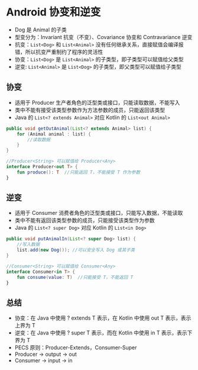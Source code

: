 # Android 协变和逆变
- Dog 是 Animal 的子类
- 型变分为：Invariant 抗变（不变）、Covariance 协变和 Contravariance 逆变
- 抗变：`List<Dog>` 和 `List<Animal>` 没有任何继承关系，直接赋值会编译报错，所以抗变严重制约了程序的灵活性
- 协变：`List<Dog>` 是 `List<Animal>` 的子类型，即子类型可以赋值给父类型
- 逆变: `List<Animal>` 是 `List<Dog>` 的子类型，即父类型可以赋值给子类型

## 协变
- 适用于 Producer 生产者角色的泛型类或接口，只能读取数据，不能写入
- 类中不能有接受该类型参数作为方法参数的成员，只能返回该类型
- Java 的 `List<? extends Animal>` 对应 Kotlin 的 `List<out Animal>`

```java
public void getOutAnimal(List<? extends Animal> list) {
    for (Animal animal : list) { 
        //读取数据
    }
}
```

```kotlin
//Producer<String> 可以赋值给 Producer<Any>
interface Producer<out T> {
    fun produce(): T  //只能返回 T，不能接受 T 作为参数
}
```

## 逆变
- 适用于 Consumer 消费者角色的泛型类或接口，只能写入数据，不能读取
- 类中不能有返回该类型参数的成员，只能接受该类型作为参数
- Java 的 `List<? super Dog>` 对应 Kotlin 的 `List<in Dog>`

```java
public void putAnimalIn(List<? super Dog> list) {
    //写入数据
    list.add(new Dog()); //可以安全写入 Dog 或其子类
}
```

```kotlin
//Consumer<String> 可以赋值给 Consumer<Any>
interface Consumer<in T> {
    fun consume(value: T)  //只能接受 T，不能返回 T
}
```

## 总结
- 协变：在 Java 中使用 ? extends T 表示，在 Kotlin 中使用 out T 表示，表示上界为 T
- 逆变：在 Java 中使用 ? super T 表示，而在 Kotlin 中使用 in T 表示，表示下界为 T
- PECS 原则：Producer-Extends，Consumer-Super
- Producer -> output -> out
- Consumer -> input -> in